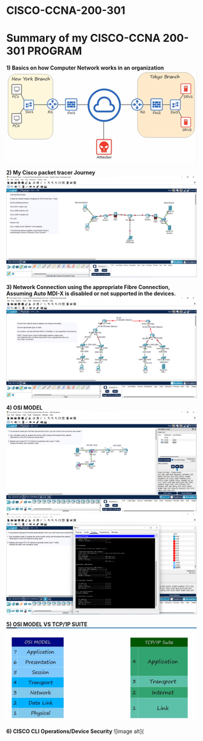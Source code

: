 # CISCO-CCNA-200-301
# Summary of my CISCO-CCNA 200-301 PROGRAM
**1) Basics on how Computer Network works in an organization**
![image alt](https://github.com/AkinloseLucky/CISCO-CCNA-200-301/blob/aeba267f7f5bd3832d1d091e90fe1ceb5d29dd1a/Screenshot%202025-02-25%20233929.png)

**2) My Cisco packet tracer Journey**
![image alt](https://github.com/AkinloseLucky/CISCO-CCNA-200-301/blob/a1309f8ca01161ab253c8c40c7343e2d531cdd8d/Screenshot%202025-02-26%20021006.png)



**3) Network Connection using the appropriate Fibre Connection, Assuming Auto MDI-X is disabled or not supported in the devices.**
![image alt](https://github.com/AkinloseLucky/CISCO-CCNA-200-301/blob/47abecbf51df83f2ef3494b5a0ad17cbd2bc71c4/Screenshot%202025-02-26%20203008.png)

**4) OSI MODEL**
![image alt](https://github.com/AkinloseLucky/CISCO-CCNA-200-301/blob/3dbbb8c59aa6c222d1d92faa9b46378009468b8c/Screenshot%202025-02-27%20230548.png)
![image alt](https://github.com/AkinloseLucky/CISCO-CCNA-200-301/blob/457c07b1b47f079cf60f99cae36567fe5e795c20/Screenshot%202025-02-28%20002036.png)

**5) OSI MODEL VS TCP/1P SUITE**
![image alt](https://github.com/AkinloseLucky/CISCO-CCNA-200-301/blob/90cf00657e39d0bb8b64e0edbb044b27f5e74807/Screenshot%202025-03-03%20182830.png)

**6) CISCO CLI Operations/Device Security**
![image alt](

